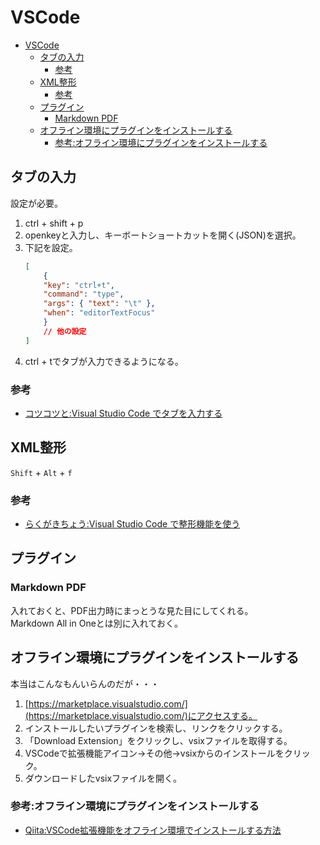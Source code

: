 # VSCode

- [VSCode](#vscode)
  - [タブの入力](#タブの入力)
    - [参考](#参考)
  - [XML整形](#xml整形)
    - [参考](#参考-1)
  - [プラグイン](#プラグイン)
    - [Markdown PDF](#markdown-pdf)
  - [オフライン環境にプラグインをインストールする](#オフライン環境にプラグインをインストールする)
    - [参考:オフライン環境にプラグインをインストールする](#参考オフライン環境にプラグインをインストールする)

## タブの入力

設定が必要。

1. ctrl + shift + p
2. openkeyと入力し、キーボートショートカットを開く(JSON)を選択。
3. 下記を設定。
    ```json
    [
        {
        "key": "ctrl+t",
        "command": "type",
        "args": { "text": "\t" },
        "when": "editorTextFocus"
        }
        // 他の設定
    ]
    ```
4. ctrl + tでタブが入力できるようになる。

### 参考

- [コツコツと:Visual Studio Code でタブを入力する](https://kotsukotsu.work/tech/2020-10-15-visual-studio-code-%E3%81%A7%E3%82%BF%E3%83%96%E3%82%92%E5%85%A5%E5%8A%9B%E3%81%99%E3%82%8B/)

## XML整形

```Shift``` + ```Alt``` + ```f```

### 参考

- [らくがきちょう:Visual Studio Code で整形機能を使う](https://sig9.hatenablog.com/entry/2020/01/03/000000)

## プラグイン

### Markdown PDF

入れておくと、PDF出力時にまっとうな見た目にしてくれる。  
Markdown All in Oneとは別に入れておく。

## オフライン環境にプラグインをインストールする

本当はこんなもんいらんのだが・・・

1. [https://marketplace.visualstudio.com/](https://marketplace.visualstudio.com/)にアクセスする。
2. インストールしたいプラグインを検索し、リンクをクリックする。
3. 「Download Extension」をクリックし、vsixファイルを取得する。
4. VSCodeで拡張機能アイコン→その他→vsixからのインストールをクリック。
5. ダウンロードしたvsixファイルを開く。

### 参考:オフライン環境にプラグインをインストールする

- [Qiita:VSCode拡張機能をオフライン環境でインストールする方法](https://qiita.com/ss_tom_jp/items/5977e4f16d78b8ca7cc8)
